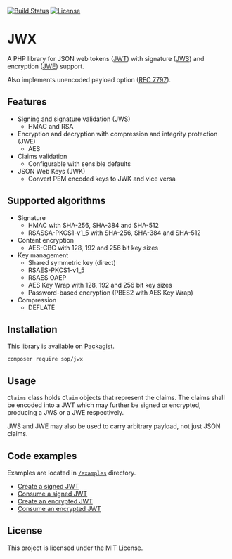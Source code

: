 [![Build Status](https://travis-ci.org/sop/jwx.svg?branch=master)](https://travis-ci.org/sop/jwx)
[![License](https://poser.pugx.org/sop/jwx/license)](https://github.com/sop/jwx/blob/master/LICENSE)

# JWX
A PHP library for JSON web tokens
([JWT](https://tools.ietf.org/html/rfc7519))
with signature
([JWS](https://tools.ietf.org/html/rfc7515))
and encryption
([JWE](https://tools.ietf.org/html/rfc7516)) support.

Also implements unencoded payload option
([RFC 7797](https://tools.ietf.org/html/rfc7797)).

## Features
* Signing and signature validation (JWS)
    * HMAC and RSA
* Encryption and decryption with compression and integrity protection (JWE)
    * AES
* Claims validation
    * Configurable with sensible defaults
* JSON Web Keys (JWK)
    * Convert PEM encoded keys to JWK and vice versa

## Supported algorithms
* Signature
    * HMAC with SHA-256, SHA-384 and SHA-512
    * RSASSA-PKCS1-v1_5 with SHA-256, SHA-384 and SHA-512
* Content encryption
    * AES-CBC with 128, 192 and 256 bit key sizes
* Key management
    * Shared symmetric key (direct)
    * RSAES-PKCS1-v1_5
    * RSAES OAEP
    * AES Key Wrap with 128, 192 and 256 bit key sizes
    * Password-based encryption (PBES2 with AES Key Wrap)
* Compression
    * DEFLATE

## Installation
This library is available on
[Packagist](https://packagist.org/packages/sop/jwx).

    composer require sop/jwx

## Usage
`Claims` class holds `Claim` objects that represent the claims. The claims shall be encoded into a JWT which may further be signed or encrypted, producing a JWS or a JWE respectively.

JWS and JWE may also be used to carry arbitrary payload, not just JSON claims.

## Code examples
Examples are located in
[`/examples`](https://github.com/sop/jwx/tree/master/examples)
directory.
* [Create a signed JWT](
    https://github.com/sop/jwx/blob/master/examples/jws-create.php)
* [Consume a signed JWT](
    https://github.com/sop/jwx/blob/master/examples/jws-consume.php)
* [Create an encrypted JWT](
    https://github.com/sop/jwx/blob/master/examples/jwe-create.php)
* [Consume an encrypted JWT](
    https://github.com/sop/jwx/blob/master/examples/jwe-consume.php)

## License
This project is licensed under the MIT License.
